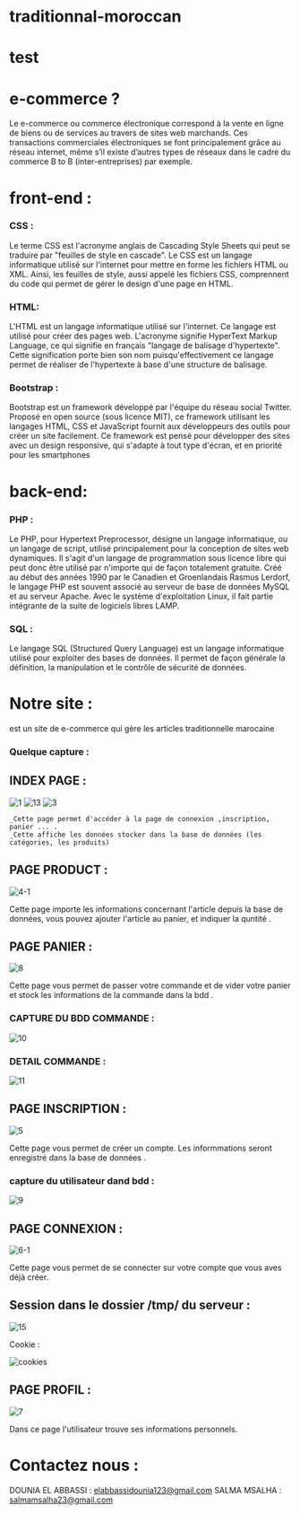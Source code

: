 # traditionnal-moroccan

# test
# e-commerce ?
Le e-commerce ou commerce électronique correspond à la vente en ligne de biens ou de services au travers de sites web marchands. 
Ces transactions commerciales électroniques se font principalement grâce au réseau internet, même s’il existe d’autres types de réseaux dans le cadre du commerce B to B (inter-entreprises) par exemple. 
# front-end :
### CSS :
Le terme CSS est l'acronyme anglais de Cascading Style Sheets qui peut se traduire par "feuilles de style en cascade". Le CSS est un langage informatique utilisé sur l'internet pour mettre en forme les fichiers HTML ou XML. Ainsi, les feuilles de style, aussi appelé les fichiers CSS, comprennent du code qui permet de gérer le design d'une page en HTML.
### HTML:
L'HTML est un langage informatique utilisé sur l'internet. Ce langage est utilisé pour créer des pages web. L'acronyme signifie HyperText Markup Language, ce qui signifie en français "langage de balisage d'hypertexte". Cette signification porte bien son nom puisqu'effectivement ce langage permet de réaliser de l'hypertexte à base d'une structure de balisage.
### Bootstrap :
Bootstrap est un framework développé par l'équipe du réseau social Twitter. Proposé en open source (sous licence MIT), ce framework utilisant les langages HTML, CSS et JavaScript fournit aux développeurs des outils pour créer un site facilement. Ce framework est pensé pour développer des sites avec un design responsive, qui s'adapte à tout type d'écran, et en priorité pour les smartphones
# back-end:
### PHP :
Le PHP, pour Hypertext Preprocessor, désigne un langage informatique, ou un langage de script, utilisé principalement pour la conception de sites web dynamiques. Il s'agit d'un langage de programmation sous licence libre qui peut donc être utilisé par n'importe qui de façon totalement gratuite.
Créé au début des années 1990 par le Canadien et Groenlandais Rasmus Lerdorf, le langage PHP est souvent associé au serveur de base de données MySQL et au serveur Apache. Avec le système d'exploitation Linux, il fait partie intégrante de la suite de logiciels libres LAMP.
### SQL :
Le langage SQL (Structured Query Language) est un langage informatique utilisé pour exploiter des bases de données. Il permet de façon générale la définition, la manipulation et le contrôle de sécurité de données.
# Notre site :
est un site de e-commerce qui gère les articles traditionnelle marocaine 

### Quelque capture :

## INDEX PAGE :

![1](https://user-images.githubusercontent.com/73197564/104048442-7f4b4f00-51e3-11eb-95fe-69f7c7f19dc7.PNG)
![13](https://user-images.githubusercontent.com/73197564/104054116-c984fe00-51ec-11eb-8333-aff069c2b23c.PNG)
![3](https://user-images.githubusercontent.com/73197564/104051380-56798880-51e8-11eb-98a4-fd49237ce839.PNG)

    _Cette page permet d'accéder à la page de connexion ,inscription, panier ... .
    _Cette affiche les données stocker dans la base de données (les catégories, les produits)
    
    
## PAGE PRODUCT :

![4-1](https://user-images.githubusercontent.com/73197564/104051406-5e392d00-51e8-11eb-8676-fe67dae51413.PNG)

Cette page importe les informations concernant l'article depuis la base de  données,  vous pouvez  ajouter l'article au panier, et indiquer la quntité .

## PAGE PANIER :

![8](https://user-images.githubusercontent.com/73197564/104051482-79a43800-51e8-11eb-8769-cded7244a797.PNG)

Cette page vous permet de passer votre commande et de vider votre panier et stock les informations de la commande dans la bdd .

### CAPTURE DU BDD COMMANDE  :

![10](https://user-images.githubusercontent.com/73197564/104053290-3f886580-51eb-11eb-890f-5485a55db429.PNG)

### DETAIL COMMANDE :

![11](https://user-images.githubusercontent.com/73197564/104053323-4ca55480-51eb-11eb-9189-fb14b8bfcc45.PNG)

## PAGE INSCRIPTION :

![5](https://user-images.githubusercontent.com/73197564/104051428-642f0e00-51e8-11eb-8f3c-99fb22693234.PNG)

Cette page vous permet de créer un compte. Les informmations seront enregistré dans la base de données .

### capture du utilisateur dand bdd :

![9](https://user-images.githubusercontent.com/73197564/104053259-38615780-51eb-11eb-8adf-d0bc9a578dcc.PNG)


## PAGE CONNEXION :

![6-1](https://user-images.githubusercontent.com/73197564/104051441-698c5880-51e8-11eb-981b-9a49e23cd4d0.PNG)

Cette page vous permet de se connecter sur votre compte que vous aves déjà créer.

## Session dans le dossier /tmp/ du serveur :

![15](https://user-images.githubusercontent.com/73197564/104060728-a3b12680-51f7-11eb-8c2b-9c7aa9793cb9.PNG)


Cookie  :

![cookies](https://user-images.githubusercontent.com/73197564/104053343-562ebc80-51eb-11eb-890f-6ec9e6c54329.PNG)


## PAGE PROFIL :

![7](https://user-images.githubusercontent.com/73197564/104051458-714bfd00-51e8-11eb-89aa-029eb256283f.PNG)

Dans ce page l'utilisateur trouve ses informations personnels.



# Contactez nous :
DOUNIA EL ABBASSI : elabbassidounia123@gmail.com
SALMA MSALHA : salmamsalha23@gmail.com



